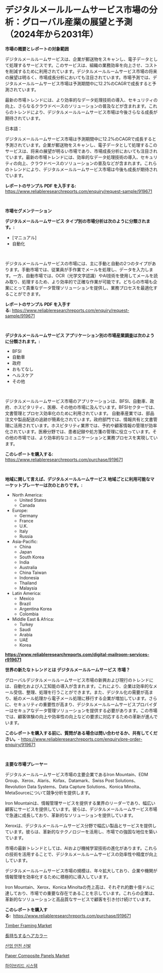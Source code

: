 <p><h1>デジタルメールルームサービス市場の分析：グローバル産業の展望と予測（2024年から2031年）</h1></p><p><strong>市場の概要とレポートの対象範囲</strong></p>
<p><p>デジタルメールルームサービスは、企業が郵送物をスキャンし、電子データとして処理するサービスです。このサービスは、組織の業務効率を向上させ、コストを削減するために利用されています。デジタルメールルームサービス市場の将来の展望は明るく、市場成長分析においても注目されています。市場予測では、デジタルメールルームサービス市場は予測期間中に12.2%のCAGRで成長すると予測されています。</p><p>最新の市場トレンドには、より効率的なデータ処理技術の導入、セキュリティの向上、さらなるクラウドベースのソリューションの普及などが含まれます。これらのトレンドにより、デジタルメールルームサービス市場は今後さらなる成長が期待されています。</p><p>日本語：</p><p>デジタルメールルームサービス市場は予測期間中に12.2%のCAGRで成長すると予測されています。企業が郵送物をスキャンし、電子データとして処理するこのサービスは、将来の展望が明るい市場であり、市場成長分析においても注目されています。最新の市場トレンドには、効率的なデータ処理技術の導入、セキュリティの向上、クラウドベースのソリューションの普及などが含まれます。これらのトレンドにより、デジタルメールルームサービス市場は今後も成長が期待されています。</p></p>
<p><strong>レポートのサンプル PDF を入手する:</strong> <a href="https://www.reliableresearchreports.com/enquiry/request-sample/919671">https://www.reliableresearchreports.com/enquiry/request-sample/919671</a></p>
<p>&nbsp;</p>
<p><strong>市場セグメンテーション</strong></p>
<p><strong>デジタルメールルームサービス タイプ別の市場分析は次のように分類されます。:</strong></p>
<p><ul><li>[マニュアル]</li><li>自動化</li></ul></p>
<p>&nbsp;</p>
<p><p>デジタルメールルームサービスの市場には、主に手動と自動の2つのタイプがあります。手動市場では、従業員が手作業でメールを処理し、データを入力します。一方、自動市場では、OCR（光学文字認識）やAI技術を使用してメールを読み取り、処理するため、より効率的で正確な作業が可能です。どちらの市場も企業にとって貴重なデータ管理ソリューションを提供し、業務プロセスを最適化することができます。</p></p>
<p><strong>レポートのサンプル PDF を入手する:</strong>&nbsp;<a href="https://www.reliableresearchreports.com/enquiry/request-sample/919671">https://www.reliableresearchreports.com/enquiry/request-sample/919671</a></p>
<p>&nbsp;</p>
<p><strong> デジタルメールルームサービス アプリケーション別の市場産業調査は次のように分類されます。:</strong></p>
<p><ul><li>BFSI</li><li>自動車</li><li>政府</li><li>おもてなし</li><li>ヘルスケア</li><li>その他</li></ul></p>
<p>&nbsp;</p>
<p><p>デジタルメールルームサービス市場のアプリケーションは、BFSI、自動車、政府、ホスピタリティ、医療、その他の市場に及んでいます。BFSIセクターでは、文書管理とプロセス効率化のために利用されています。 自動車産業では、部品注文や製品配送の追跡が簡素化されています。政府部門では、情報共有と文書管理に活用されています。ホスピタリティ業界では、予約や顧客情報の管理が効率化されています。医療分野では、患者記録や処方箋の管理に役立っています。その他の市場では、より効率的なコミュニケーションと業務プロセスを実現しています。</p></p>
<p><strong>このレポートを購入する:</strong>&nbsp; <a href="https://www.reliableresearchreports.com/purchase/919671">https://www.reliableresearchreports.com/purchase/919671</a></p>
<p>&nbsp;</p>
<p><strong>地域に関して言えば、デジタルメールルームサービス 地域ごとに利用可能なマーケットプレーヤーは次のとおりです。:</strong></p>
<p><ul>
    <li>
        North America:
        <ul>
            <li>United States</li>
            <li>Canada</li>
        </ul>
    </li>
    <li>
        Europe:
        <ul>
            <li>Germany</li>
            <li>France</li>
            <li>U.K.</li>
            <li>Italy</li>
            <li>Russia</li>
        </ul>
    </li>
    <li>
        Asia-Pacific:
        <ul>
            <li>China</li>
            <li>Japan</li>
            <li>South Korea</li>
            <li>India</li>
            <li>Australia</li>
            <li>China Taiwan</li>
            <li>Indonesia</li>
            <li>Thailand</li>
            <li>Malaysia</li>
        </ul>
    </li>
    <li>
        Latin America:
        <ul>
            <li>Mexico</li>
            <li>Brazil</li>
            <li>Argentina Korea</li>
            <li>Colombia</li>
        </ul>
    </li>
    <li>
        Middle East & Africa:
        <ul>
            <li>Turkey</li>
            <li>Saudi</li>
            <li>Arabia</li>
            <li>UAE</li>
            <li>Korea</li>
        </ul>
    </li>
    </ul></p>
<p><strong><a href="https://www.reliableresearchreports.com/digital-mailroom-services-r919671">https://www.reliableresearchreports.com/digital-mailroom-services-r919671</a></strong>&nbsp;</p>
<p><strong>世界の新たなトレンドとは デジタルメールルームサービス 市場？</strong></p>
<p><p>グローバルデジタルメールルームサービス市場の新興および現行のトレンドには、自動化および人工知能の導入が含まれます。これにより、企業は効率的なメール受信、整理、処理を行うことができます。また、デジタル化の需要が高まり、紙のメール処理から電子メール処理に移行する企業が増加しています。さらに、セキュリティの重要性が高まり、デジタルメールルームサービスプロバイダーはセキュアなデータ管理ソリューションを提供する必要があります。この市場では、顧客体験の向上や効率性の向上などの要求に対応するための革新が進んでいます。</p></p>
<p><strong>このレポートを購入する前に、質問がある場合は問い合わせるか、共有してください。</strong>- <a href="https://www.reliableresearchreports.com/enquiry/pre-order-enquiry/919671">https://www.reliableresearchreports.com/enquiry/pre-order-enquiry/919671</a></p>
<p>&nbsp;</p>
<p><strong>主要な市場プレーヤー</strong></p>
<p><p>デジタルメールルームサービス市場の主要企業であるIron Mountain、EDM Group、Xerox、Alaris、Kofax、Datamark、Swiss Post Solutions、Revolution Data Systems、Data Capture Solutions、Konica Minolta、MetaSourceについて競争分析を提供します。 </p><p>Iron Mountainは、情報管理サービスを提供する業界のリーダーであり、幅広い顧客にサービスを提供しています。彼らは、デジタルメールルームサービス市場で急速に成長しており、革新的なソリューションを提供しています。 </p><p>Xeroxは、デジタルメールルームサービス分野で幅広い製品とサービスを提供しています。彼らは、革新的なテクノロジーを活用し、市場での強固な地位を築いています。 </p><p>市場の最新トレンドとしては、AIおよび機械学習技術の進化があります。これらの技術を活用することで、デジタルメールルームサービスの効率性や精度が向上しています。 </p><p>デジタルメールルームサービス市場の規模は、年々拡大しており、企業や機関が情報管理を効率化するために積極的に導入しています。 </p><p>Iron Mountain、Xerox、Konica Minoltaの売上高は、それぞれ約数十億ドルに達しており、市場での重要な存在であることを示しています。これらの企業は、革新的なソリューションと高品質なサービスで顧客を引き付け続けています。</p></p>
<p><strong>このレポートを購入する:</strong>&nbsp;&nbsp;<a href="https://www.reliableresearchreports.com/purchase/919671">https://www.reliableresearchreports.com/purchase/919671</a></p>
<p><p><a href="https://scarlet-rocket-c63.notion.site/Timber-Framing-Market-Size-Furnishes-Valuable-Information-Encompassing-Market-Share-Market-Trends--6eda123fa85f47a08b31ca9ca1d20ba1">Timber Framing Market</a></p><p><a href="https://medium.com/@kaydenjohns1964/%E9%95%B7%E6%9C%9F%E9%96%93%E6%8C%81%E7%B6%9A%E3%81%99%E3%82%8B%E3%83%98%E3%82%A2%E3%82%AB%E3%83%A9%E3%83%BC%E3%83%9E%E3%83%BC%E3%82%B1%E3%83%83%E3%83%88%E3%81%AF-%E5%B8%82%E5%A0%B4%E3%82%B7%E3%82%A7%E3%82%A2-%E5%B8%82%E5%A0%B4%E3%83%88%E3%83%AC%E3%83%B3%E3%83%89-%E5%B8%82%E5%A0%B4%E6%88%90%E9%95%B7%E3%81%AB%E9%96%A2%E3%81%99%E3%82%8B%E6%83%85%E5%A0%B1%E3%82%92%E6%8F%90%E4%BE%9B%E3%81%97%E3%81%BE%E3%81%99-c96eb78416b5">長持ちするヘアカラー</a></p><p><a href="https://github.com/vsap75a286l/Market-Research-Report-List-1/blob/main/127083218766.md">산업 안전 신발</a></p><p><a href="https://issuu.com/reportprime-2/docs/paper-composite-panels-market-size-2030.pptx">Paper Composite Panels Market</a></p><p><a href="https://medium.com/@cute_priencsss/%ED%95%98%EC%9D%B4%EB%B8%8C%EB%A6%AC%EB%93%9C-%EC%8B%9C%EC%8A%A4%ED%85%9C-%EC%8B%9C%EC%9E%A5-%EC%8B%9C%EC%9E%A5-%EC%A0%90%EC%9C%A0%EC%9C%A8-%EC%8B%9C%EC%9E%A5-%EB%8F%99%ED%96%A5-%EB%B0%8F-%EB%AF%B8%EB%9E%98-%EC%84%B1%EC%9E%A5-%ED%83%90%EC%83%89-6e724df57d5c">하이브리드 시스템</a></p></p>